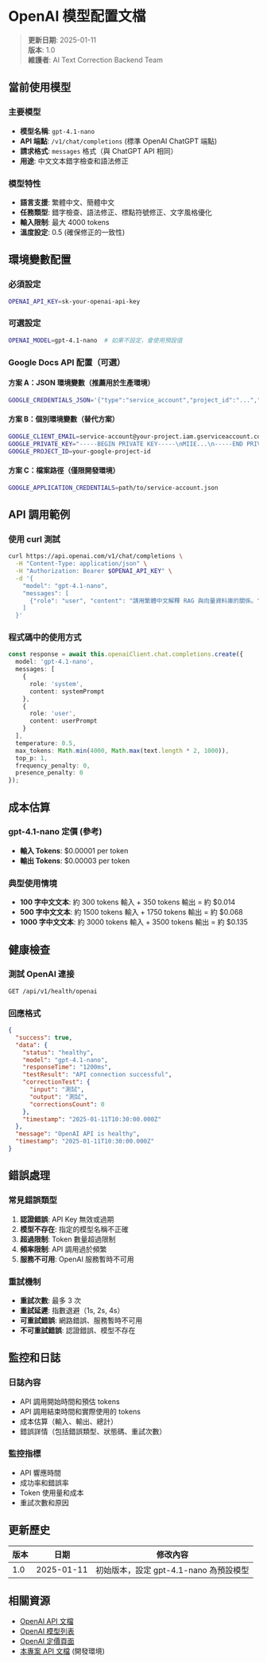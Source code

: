 # OpenAI 模型配置文檔

> **更新日期**: 2025-01-11  
> **版本**: 1.0  
> **維護者**: AI Text Correction Backend Team

## 當前使用模型

### 主要模型
- **模型名稱**: `gpt-4.1-nano`
- **API 端點**: `/v1/chat/completions` (標準 OpenAI ChatGPT 端點)
- **請求格式**: `messages` 格式（與 ChatGPT API 相同）
- **用途**: 中文文本錯字檢查和語法修正

### 模型特性
- **語言支援**: 繁體中文、簡體中文
- **任務類型**: 錯字檢查、語法修正、標點符號修正、文字風格優化
- **輸入限制**: 最大 4000 tokens
- **溫度設定**: 0.5 (確保修正的一致性)

## 環境變數配置

### 必須設定
```bash
OPENAI_API_KEY=sk-your-openai-api-key
```

### 可選設定
```bash
OPENAI_MODEL=gpt-4.1-nano  # 如果不設定，會使用預設值
```

### Google Docs API 配置（可選）

#### 方案 A：JSON 環境變數（推薦用於生產環境）
```bash
GOOGLE_CREDENTIALS_JSON='{"type":"service_account","project_id":"...","client_email":"...","private_key":"..."}'
```

#### 方案 B：個別環境變數（替代方案）
```bash
GOOGLE_CLIENT_EMAIL=service-account@your-project.iam.gserviceaccount.com
GOOGLE_PRIVATE_KEY="-----BEGIN PRIVATE KEY-----\nMIIE...\n-----END PRIVATE KEY-----"
GOOGLE_PROJECT_ID=your-google-project-id
```

#### 方案 C：檔案路徑（僅限開發環境）
```bash
GOOGLE_APPLICATION_CREDENTIALS=path/to/service-account.json
```

## API 調用範例

### 使用 curl 測試
```bash
curl https://api.openai.com/v1/chat/completions \
  -H "Content-Type: application/json" \
  -H "Authorization: Bearer $OPENAI_API_KEY" \
  -d '{
    "model": "gpt-4.1-nano",
    "messages": [
      {"role": "user", "content": "請用繁體中文解釋 RAG 與向量資料庫的關係。"}
    ]
  }'
```

### 程式碼中的使用方式
```typescript
const response = await this.openaiClient.chat.completions.create({
  model: 'gpt-4.1-nano',
  messages: [
    {
      role: 'system',
      content: systemPrompt
    },
    {
      role: 'user',
      content: userPrompt
    }
  ],
  temperature: 0.5,
  max_tokens: Math.min(4000, Math.max(text.length * 2, 1000)),
  top_p: 1,
  frequency_penalty: 0,
  presence_penalty: 0
});
```

## 成本估算

### gpt-4.1-nano 定價 (參考)
- **輸入 Tokens**: $0.00001 per token
- **輸出 Tokens**: $0.00003 per token

### 典型使用情境
- **100 字中文文本**: 約 300 tokens 輸入 + 350 tokens 輸出 = 約 $0.014
- **500 字中文文本**: 約 1500 tokens 輸入 + 1750 tokens 輸出 = 約 $0.068
- **1000 字中文文本**: 約 3000 tokens 輸入 + 3500 tokens 輸出 = 約 $0.135

## 健康檢查

### 測試 OpenAI 連接
```bash
GET /api/v1/health/openai
```

### 回應格式
```json
{
  "success": true,
  "data": {
    "status": "healthy",
    "model": "gpt-4.1-nano",
    "responseTime": "1200ms",
    "testResult": "API connection successful",
    "correctionTest": {
      "input": "測試",
      "output": "測試",
      "correctionsCount": 0
    },
    "timestamp": "2025-01-11T10:30:00.000Z"
  },
  "message": "OpenAI API is healthy",
  "timestamp": "2025-01-11T10:30:00.000Z"
}
```

## 錯誤處理

### 常見錯誤類型
1. **認證錯誤**: API Key 無效或過期
2. **模型不存在**: 指定的模型名稱不正確
3. **超過限制**: Token 數量超過限制
4. **頻率限制**: API 調用過於頻繁
5. **服務不可用**: OpenAI 服務暫時不可用

### 重試機制
- **重試次數**: 最多 3 次
- **重試延遲**: 指數退避（1s, 2s, 4s）
- **可重試錯誤**: 網路錯誤、服務暫時不可用
- **不可重試錯誤**: 認證錯誤、模型不存在

## 監控和日誌

### 日誌內容
- API 調用開始時間和預估 tokens
- API 調用結束時間和實際使用的 tokens
- 成本估算（輸入、輸出、總計）
- 錯誤詳情（包括錯誤類型、狀態碼、重試次數）

### 監控指標
- API 響應時間
- 成功率和錯誤率
- Token 使用量和成本
- 重試次數和原因

## 更新歷史

| 版本 | 日期 | 修改內容 |
|------|------|----------|
| 1.0 | 2025-01-11 | 初始版本，設定 gpt-4.1-nano 為預設模型 |

## 相關資源

- [OpenAI API 文檔](https://platform.openai.com/docs/api-reference)
- [OpenAI 模型列表](https://platform.openai.com/docs/models)
- [OpenAI 定價頁面](https://openai.com/pricing)
- [本專案 API 文檔](http://localhost:3001/api/docs) (開發環境)